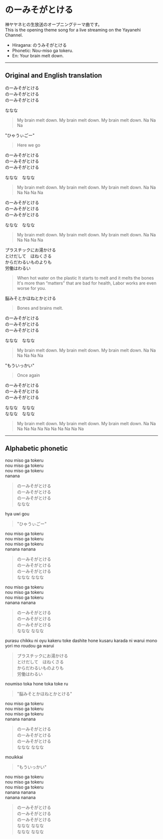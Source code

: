 
# のーみそがとける

神ヤヤネヒの生放送のオープニングテーマ曲です。  
This is the opening theme song for a live streaming on the Yayanehi Channel.

- Hiragana: のうみそがとける
- Phonetic: Nou-miso ga tokeru.
- En: Your brain melt down.

-------

## Original and English translation

のーみそがとける  
のーみそがとける  
のーみそがとける  

ななな  

> My brain melt down.
> My brain melt down.
> My brain melt down.
> Na Na Na

"ひゃうぃごー"  
> Here we go

のーみそがとける  
のーみそがとける  
のーみそがとける  

ななな　ななな  

> My brain melt down.
> My brain melt down.
> My brain melt down.
> Na Na Na   Na Na Na

のーみそがとける  
のーみそがとける  
のーみそがとける  

ななな　ななな  

> My brain melt down.
> My brain melt down.
> My brain melt down.
> Na Na Na   Na Na Na


プラスチックにお湯かける  
とけだして　ほねくさる  
からだわるいものよりも  
労働はわるい  

> When hot water on the plastic
> It starts to melt and it melts the bones
> It's more than “matters" that are bad for health,
> Labor works are even worse for you.

脳みそとかほねとかとける  

> Bones and brains melt.

のーみそがとける  
のーみそがとける  
のーみそがとける  

ななな　ななな  

> My brain melt down.
> My brain melt down.
> My brain melt down.
> Na Na Na   Na Na Na

"もういっかい"  
> Once again

のーみそがとける  
のーみそがとける  
のーみそがとける  

ななな　ななな  
ななな　ななな  

> My brain melt down.
> My brain melt down.
> My brain melt down.
> Na Na Na   Na Na Na
> Na Na Na   Na Na Na


---- 

## Alphabetic phonetic


nou miso ga tokeru  
nou miso ga tokeru  
nou miso ga tokeru  
nanana 

> のーみそがとける  
> のーみそがとける  
> のーみそがとける  
> ななな  

hya uwi gou

> "ひゃうぃごー"  


nou miso ga tokeru  
nou miso ga tokeru  
nou miso ga tokeru  
nanana nanana   

> のーみそがとける  
> のーみそがとける  
> のーみそがとける  
> ななな   ななな  

nou miso ga tokeru  
nou miso ga tokeru  
nou miso ga tokeru  
nanana nanana   

> のーみそがとける  
> のーみそがとける  
> のーみそがとける  
> ななな   ななな  


purasu chikku ni oyu kakeru
toke dashite  hone kusaru
karada ni warui mono yori mo
roudou ga warui

> プラスチックにお湯かける  
> とけだして　ほねくさる  
> からだわるいものよりも  
> 労働はわるい  

noumiso toka hone toka toke ru
> "脳みそとかほねとかとける"


nou miso ga tokeru  
nou miso ga tokeru  
nou miso ga tokeru  
nanana nanana   

> のーみそがとける  
> のーみそがとける  
> のーみそがとける  
> ななな   ななな  

mouikkai
> "もういっかい"  

nou miso ga tokeru  
nou miso ga tokeru  
nou miso ga tokeru  
nanana nanana  
nanana nanana  

> のーみそがとける  
> のーみそがとける  
> のーみそがとける  
> ななな   ななな  
> ななな   ななな  

